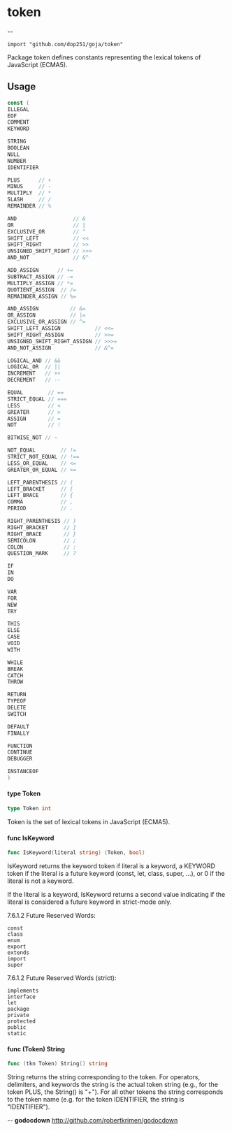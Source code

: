 # token
--

    import "github.com/dop251/goja/token"

Package token defines constants representing the lexical tokens of JavaScript
(ECMA5).

## Usage

```go
const (
ILLEGAL
EOF
COMMENT
KEYWORD

STRING
BOOLEAN
NULL
NUMBER
IDENTIFIER

PLUS      // +
MINUS     // -
MULTIPLY  // *
SLASH     // /
REMAINDER // %

AND                  // &
OR                   // |
EXCLUSIVE_OR         // ^
SHIFT_LEFT           // <<
SHIFT_RIGHT          // >>
UNSIGNED_SHIFT_RIGHT // >>>
AND_NOT              // &^

ADD_ASSIGN      // +=
SUBTRACT_ASSIGN // -=
MULTIPLY_ASSIGN // *=
QUOTIENT_ASSIGN  // /=
REMAINDER_ASSIGN // %=

AND_ASSIGN          // &=
OR_ASSIGN           // |=
EXCLUSIVE_OR_ASSIGN // ^=
SHIFT_LEFT_ASSIGN           // <<=
SHIFT_RIGHT_ASSIGN          // >>=
UNSIGNED_SHIFT_RIGHT_ASSIGN // >>>=
AND_NOT_ASSIGN              // &^=

LOGICAL_AND // &&
LOGICAL_OR  // ||
INCREMENT   // ++
DECREMENT   // --

EQUAL        // ==
STRICT_EQUAL // ===
LESS         // <
GREATER      // >
ASSIGN       // =
NOT          // !

BITWISE_NOT // ~

NOT_EQUAL        // !=
STRICT_NOT_EQUAL // !==
LESS_OR_EQUAL    // <=
GREATER_OR_EQUAL // >=

LEFT_PARENTHESIS // (
LEFT_BRACKET     // [
LEFT_BRACE       // {
COMMA            // ,
PERIOD           // .

RIGHT_PARENTHESIS // )
RIGHT_BRACKET     // ]
RIGHT_BRACE       // }
SEMICOLON         // ;
COLON             // :
QUESTION_MARK     // ?

IF
IN
DO

VAR
FOR
NEW
TRY

THIS
ELSE
CASE
VOID
WITH

WHILE
BREAK
CATCH
THROW

RETURN
TYPEOF
DELETE
SWITCH

DEFAULT
FINALLY

FUNCTION
CONTINUE
DEBUGGER

INSTANCEOF
)
```

#### type Token

```go
type Token int
```

Token is the set of lexical tokens in JavaScript (ECMA5).

#### func  IsKeyword

```go
func IsKeyword(literal string) (Token, bool)
```

IsKeyword returns the keyword token if literal is a keyword, a KEYWORD token if
the literal is a future keyword (const, let, class, super, ...), or 0 if the
literal is not a keyword.

If the literal is a keyword, IsKeyword returns a second value indicating if the
literal is considered a future keyword in strict-mode only.

7.6.1.2 Future Reserved Words:

    const
    class
    enum
    export
    extends
    import
    super

7.6.1.2 Future Reserved Words (strict):

    implements
    interface
    let
    package
    private
    protected
    public
    static

#### func (Token) String

```go
func (tkn Token) String() string
```

String returns the string corresponding to the token. For operators, delimiters,
and keywords the string is the actual token string (e.g., for the token PLUS,
the String() is "+"). For all other tokens the string corresponds to the token
name (e.g. for the token IDENTIFIER, the string is "IDENTIFIER").

--
**godocdown** http://github.com/robertkrimen/godocdown
